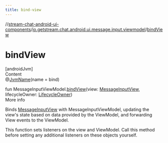 ```yaml
---
title: bind-view
---
```

//[stream-chat-android-ui-components](../../index.md)/[io.getstream.chat.android.ui.message.input.viewmodel](index.md)/[bindView](bindView.md)



# bindView  
[androidJvm]  
Content  
@[JvmName](https://kotlinlang.org/api/latest/jvm/stdlib/kotlin.jvm/-jvm-name/index.html)(name = bind)  
  
fun MessageInputViewModel.[bindView](bindView.md)(view: [MessageInputView](../io.getstream.chat.android.ui.message.input/MessageInputView/index.md), lifecycleOwner: [LifecycleOwner](https://developer.android.com/reference/kotlin/androidx/lifecycle/LifecycleOwner.html))  
More info  


Binds [MessageInputView](../io.getstream.chat.android.ui.message.input/MessageInputView/index.md) with MessageInputViewModel, updating the view's state based on data provided by the ViewModel, and forwarding View events to the ViewModel.



This function sets listeners on the view and ViewModel. Call this method before setting any additional listeners on these objects yourself.

  



